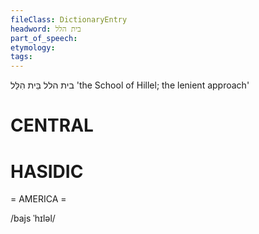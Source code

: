```yaml
---
fileClass: DictionaryEntry
headword: בית הלל
part_of_speech: 
etymology: 
tags: 
---
```

בית הלל
בֵּית הִלֵּל 
'the School of Hillel; the lenient approach'

CENTRAL
========

HASIDIC
=======
= AMERICA = 

/bajs ˈhɪləl/